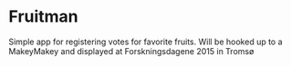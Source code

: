 # Fruitman
Simple app for registering votes for favorite fruits. Will be hooked up to a MakeyMakey and displayed at Forskningsdagene 2015 in Tromsø 

